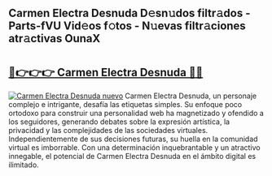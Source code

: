 ## Carmen Electra Desnuda D𝚎sn𝚞dos filtr𝚊dos - Parts-fVU Vid𝚎os f𝚘tos - N𝚞evas filtr𝚊ciones atr𝚊ctivas OunaX

# <h2><a href="http://mb8ldk.tromn.icu/?c=Carmen+Electra+Desnuda">🔗👉👉👉 Carmen Electra Desnuda 🔗🔗</a></h2>

[![Carmen Electra Desnuda nuevo](https://i.imgur.com/pEAQMta.gif)](http://mb8ldk.tromn.icu/?c=Carmen+Electra+Desnuda)
Carmen Electra Desnuda, un personaje complejo e intrigante, desafía las etiquetas simples. Su enfoque poco ortodoxo para construir una personalidad web ha magnetizado y ofendido a los seguidores, generando debates sobre la expresión artística, la privacidad y las complejidades de las sociedades virtuales. Independientemente de sus decisiones futuras, su huella en la comunidad virtual es imborrable. Con una determinación inquebrantable y un atractivo innegable, el potencial de Carmen Electra Desnuda en el ámbito digital es ilimitado.
